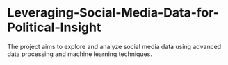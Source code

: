 # Leveraging-Social-Media-Data-for-Political-Insight
The project aims to explore and analyze social media data using advanced data processing and machine learning techniques.
